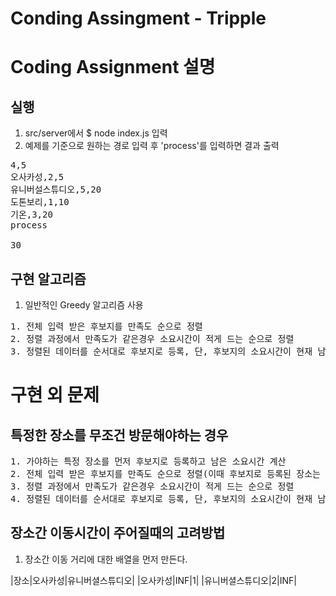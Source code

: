 Conding Assingment - Tripple
===============================
# Coding Assignment 설명
## 실행
1. src/server에서 $ node index.js 입력
2. 예제를 기준으로 원하는 경로 입력 후 'process'를 입력하면 결과 출력
<pre>
4,5
오사카성,2,5
유니버설스튜디오,5,20
도톤보리,1,10
기온,3,20
process

30
</pre>
## 구현 알고리즘
1. 일반적인 Greedy 알고리즘 사용
<pre>
1. 전체 입력 받은 후보지를 만족도 순으로 정렬
2. 정렬 과정에서 만족도가 같은경우 소요시간이 적게 드는 순으로 정렬
3. 정렬된 데이터를 순서대로 후보지로 등록, 단, 후보지의 소요시간이 현재 남은 소요시간 보다 클 경우 추가하지 않고 다음 후보지를 탐색
</pre>

# 구현 외 문제
## 특정한 장소를 무조건 방문해야하는 경우
<pre>
1. 가야하는 특정 장소를 먼저 후보지로 등록하고 남은 소요시간 계산
2. 전체 입력 받은 후보지를 만족도 순으로 정렬(이때 후보지로 등록된 장소는 제외)
3. 정렬 과정에서 만족도가 같은경우 소요시간이 적게 드는 순으로 정렬
4. 정렬된 데이터를 순서대로 후보지로 등록, 단, 후보지의 소요시간이 현재 남은 소요시간 보다 클 경우 추가하지 않고 다음 후보지를 탐색
</pre>
## 장소간 이동시간이 주어질때의 고려방법

1. 장소간 이동 거리에 대한 배열을 먼저 만든다.

|장소|오사카성|유니버셜스튜디오|
|오사카성|INF|1|
|유니버셜스튜디오|2|INF|

